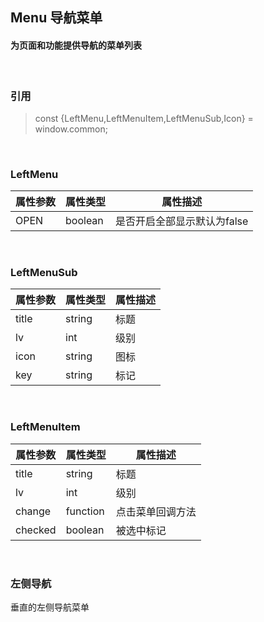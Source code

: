 ## Menu 导航菜单 
#### 为页面和功能提供导航的菜单列表
&nbsp;
&nbsp;
&nbsp;
### 引用
>const {LeftMenu,LeftMenuItem,LeftMenuSub,Icon} = window.common;

&nbsp;
&nbsp;

### LeftMenu

| 属性参数 | 属性类型 | 属性描述 |
| ------ | ------ | ------ |
| OPEN  | boolean | 是否开启全部显示默认为false |

&nbsp;
&nbsp;
&nbsp;
&nbsp;

### LeftMenuSub

| 属性参数 | 属性类型 | 属性描述 |
| ------ | ------ | ------ |
| title  | string | 标题 |
| lv  | int | 级别 |
| icon  | string | 图标 |
| key  | string | 标记 |
&nbsp;
&nbsp;
&nbsp;
&nbsp;

### LeftMenuItem

| 属性参数 | 属性类型 | 属性描述 |
| ------ | ------ | ------ |
| title  | string | 标题 |
| lv  | int | 级别 |
| change  | function | 点击菜单回调方法 |
| checked  | boolean | 被选中标记 |
&nbsp;
&nbsp;
&nbsp;
&nbsp;

### 左侧导航
垂直的左侧导航菜单